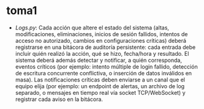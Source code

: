 # toma1

- *Logs.py*:
Cada acción que altere el estado del sistema (altas, modificaciones,
eliminaciones, inicios de sesión fallidos, intentos de acceso no autorizado,
cambios en configuraciones críticas) deberá registrarse en una bitácora de
auditoría persistente: cada entrada debe incluir quién realizó la acción, qué se hizo,
fecha/hora y resultado. El sistema deberá además detectar y notificar, a quién
corresponda, eventos críticos (por ejemplo: intento múltiple de login fallido,
detección de escritura concurrente conflictiva, o inserción de datos inválidos en
masa). Las notificaciones críticas deben enviarse a un canal que el equipo elija (por
ejemplo: un endpoint de alertas, un archivo de log separado, o mensajes en tiempo
real vía socket TCP/WebSocket) y registrar cada aviso en la bitácora.

